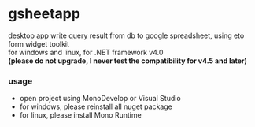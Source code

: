 # gsheetapp
desktop app write query result from db to google spreadsheet, using eto form widget toolkit  
for windows and linux, for .NET framework v4.0  
__(please do not upgrade, I never test the compatibility for v4.5 and later)__

### usage
* open project using MonoDevelop or Visual Studio  
* for windows, please reinstall all nuget package
* for linux, please install Mono Runtime
